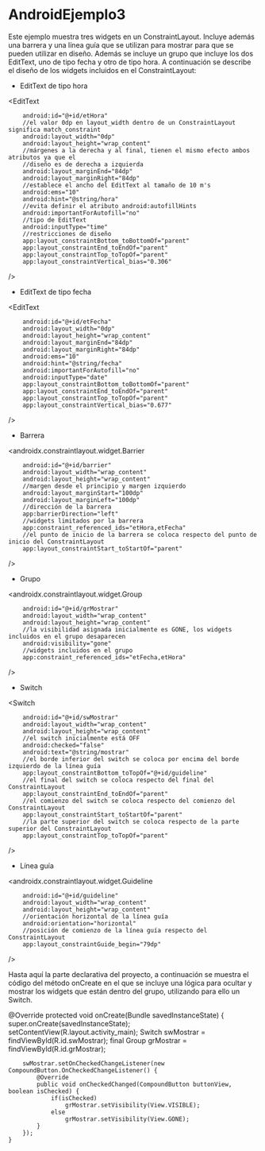 # AndroidEjemplo3
Este ejemplo muestra tres widgets en un ConstraintLayout. Incluye además una barrera y una línea guía que se utilizan para mostrar para que se pueden utilizar en diseño. Además se incluye un grupo que incluye los dos EditText, uno de tipo fecha y otro de tipo hora. A continuación se describe el diseño de los widgets incluidos en el ConstraintLayout:

- EditText de tipo hora

<EditText

        android:id="@+id/etHora"
        //el valor 0dp en layout_width dentro de un ConstraintLayout significa match_constraint
        android:layout_width="0dp"
        android:layout_height="wrap_content"
        //márgenes a la derecha y al final, tienen el mismo efecto ambos atributos ya que el 
        //diseño es de derecha a izquierda
        android:layout_marginEnd="84dp"
        android:layout_marginRight="84dp"
        //establece el ancho del EditText al tamaño de 10 m's
        android:ems="10"
        android:hint="@string/hora"
        //evita definir el atributo android:autofillHints
        android:importantForAutofill="no"
        //tipo de EditText
        android:inputType="time"
        //restricciones de diseño
        app:layout_constraintBottom_toBottomOf="parent"
        app:layout_constraintEnd_toEndOf="parent"
        app:layout_constraintTop_toTopOf="parent"
        app:layout_constraintVertical_bias="0.306" 
/>

- EditText de tipo fecha

<EditText

        android:id="@+id/etFecha"
        android:layout_width="0dp"
        android:layout_height="wrap_content"
        android:layout_marginEnd="84dp"
        android:layout_marginRight="84dp"
        android:ems="10"
        android:hint="@string/fecha"
        android:importantForAutofill="no"
        android:inputType="date"
        app:layout_constraintBottom_toBottomOf="parent"
        app:layout_constraintEnd_toEndOf="parent"
        app:layout_constraintTop_toTopOf="parent"
        app:layout_constraintVertical_bias="0.677" 
/>

- Barrera

<androidx.constraintlayout.widget.Barrier

        android:id="@+id/barrier"
        android:layout_width="wrap_content"
        android:layout_height="wrap_content"
        //margen desde el principio y margen izquierdo
        android:layout_marginStart="100dp"
        android:layout_marginLeft="100dp"
        //dirección de la barrera
        app:barrierDirection="left"
        //widgets limitados por la barrera
        app:constraint_referenced_ids="etHora,etFecha"
        //el punto de inicio de la barrera se coloca respecto del punto de inicio del ConstraintLayout
        app:layout_constraintStart_toStartOf="parent"
/>

- Grupo

<androidx.constraintlayout.widget.Group

        android:id="@+id/grMostrar"
        android:layout_width="wrap_content"
        android:layout_height="wrap_content"
        //la visibilidad asignada inicialmente es GONE, los widgets incluidos en el grupo desaparecen 
        android:visibility="gone"
        //widgets incluidos en el grupo
        app:constraint_referenced_ids="etFecha,etHora" 
/>

- Switch

<Switch

        android:id="@+id/swMostrar"
        android:layout_width="wrap_content"
        android:layout_height="wrap_content"
        //el switch inicialmente está OFF
        android:checked="false"
        android:text="@string/mostrar"
        //el borde inferior del switch se coloca por encima del borde izquierdo de la línea guía
        app:layout_constraintBottom_toTopOf="@+id/guideline"
        //el final del switch se coloca respecto del final del ConstraintLayout
        app:layout_constraintEnd_toEndOf="parent"
        //el comienzo del switch se coloca respecto del comienzo del ConstraintLayout
        app:layout_constraintStart_toStartOf="parent"
        //la parte superior del switch se coloca respecto de la parte superior del ConstraintLayout
        app:layout_constraintTop_toTopOf="parent" 
/>

- Línea guía

<androidx.constraintlayout.widget.Guideline

        android:id="@+id/guideline"
        android:layout_width="wrap_content"
        android:layout_height="wrap_content"
        //orientación horizontal de la línea guía
        android:orientation="horizontal"
        //posición de comienzo de la línea guía respecto del ConstraintLayout
        app:layout_constraintGuide_begin="79dp" 
/>

Hasta aquí la parte declarativa del proyecto, a continuación se muestra el código del método onCreate en el que se incluye una lógica para ocultar y mostrar los widgets que están dentro del grupo, utilizando para ello un Switch.

@Override
    protected void onCreate(Bundle savedInstanceState) {
        super.onCreate(savedInstanceState);
        setContentView(R.layout.activity_main);
        Switch swMostrar = findViewById(R.id.swMostrar);
        final Group grMostrar = findViewById(R.id.grMostrar);

        swMostrar.setOnCheckedChangeListener(new CompoundButton.OnCheckedChangeListener() {
            @Override
            public void onCheckedChanged(CompoundButton buttonView, boolean isChecked) {
                if(isChecked)
                    grMostrar.setVisibility(View.VISIBLE);
                else
                    grMostrar.setVisibility(View.GONE);
            }
        });
    }
